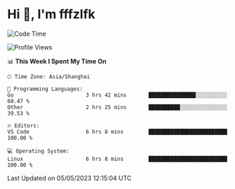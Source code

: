 # Hi 👋, I'm fffzlfk

<!--START_SECTION:waka-->
![Code Time](http://img.shields.io/badge/Code%20Time-193%20hrs%205%20mins-blue)

![Profile Views](http://img.shields.io/badge/Profile%20Views-0-blue)

📊 **This Week I Spent My Time On** 

```text
🕑︎ Time Zone: Asia/Shanghai

💬 Programming Languages: 
Go                       3 hrs 42 mins       ███████████████░░░░░░░░░░   60.47 % 
Other                    2 hrs 25 mins       ██████████░░░░░░░░░░░░░░░   39.53 % 

🔥 Editors: 
VS Code                  6 hrs 8 mins        █████████████████████████   100.00 % 

💻 Operating System: 
Linux                    6 hrs 8 mins        █████████████████████████   100.00 % 
```


 Last Updated on 05/05/2023 12:15:04 UTC
<!--END_SECTION:waka-->
